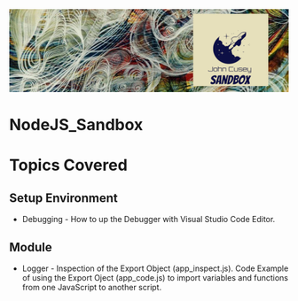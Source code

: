 <img src="https://github.com/johncuseysan/GettingStarted/blob/main/SanBanner.png" alt="John Cusey Sandbox Logo" height="150" width="1000">

# NodeJS_Sandbox

# Topics Covered     
 
## Setup Environment        
* Debugging - How to up the Debugger with Visual Studio Code Editor.

## Module      
* Logger -  Inspection of the Export Object (app_inspect.js). Code Example of using the Export Oject (app_code.js) to import variables and functions from one JavaScript to another script.  
